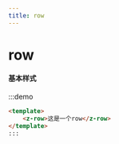 ```yaml
---
title: row
---
```


# row

#### 基本样式


:::demo
```html
<template>
    <z-row>这是一个row</z-row>
</template>
:::